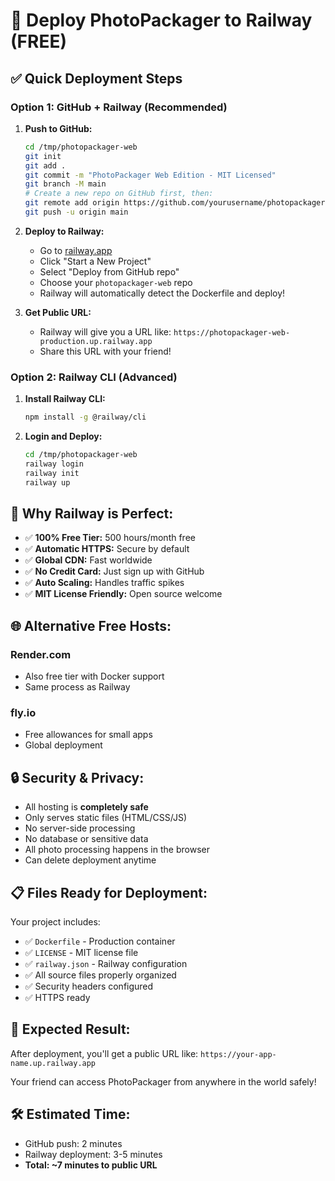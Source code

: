 # 🚀 Deploy PhotoPackager to Railway (FREE)

## ✅ **Quick Deployment Steps**

### **Option 1: GitHub + Railway (Recommended)**

1. **Push to GitHub:**
   ```bash
   cd /tmp/photopackager-web
   git init
   git add .
   git commit -m "PhotoPackager Web Edition - MIT Licensed"
   git branch -M main
   # Create a new repo on GitHub first, then:
   git remote add origin https://github.com/yourusername/photopackager-web.git
   git push -u origin main
   ```

2. **Deploy to Railway:**
   - Go to [railway.app](https://railway.app)
   - Click "Start a New Project"
   - Select "Deploy from GitHub repo"
   - Choose your `photopackager-web` repo
   - Railway will automatically detect the Dockerfile and deploy!

3. **Get Public URL:**
   - Railway will give you a URL like: `https://photopackager-web-production.up.railway.app`
   - Share this URL with your friend!

### **Option 2: Railway CLI (Advanced)**

1. **Install Railway CLI:**
   ```bash
   npm install -g @railway/cli
   ```

2. **Login and Deploy:**
   ```bash
   cd /tmp/photopackager-web
   railway login
   railway init
   railway up
   ```

## 🎯 **Why Railway is Perfect:**

- ✅ **100% Free Tier:** 500 hours/month free
- ✅ **Automatic HTTPS:** Secure by default
- ✅ **Global CDN:** Fast worldwide
- ✅ **No Credit Card:** Just sign up with GitHub
- ✅ **Auto Scaling:** Handles traffic spikes
- ✅ **MIT License Friendly:** Open source welcome

## 🌐 **Alternative Free Hosts:**

### **Render.com**
- Also free tier with Docker support
- Same process as Railway

### **fly.io**  
- Free allowances for small apps
- Global deployment

## 🔒 **Security & Privacy:**

- All hosting is **completely safe**
- Only serves static files (HTML/CSS/JS)
- No server-side processing
- No database or sensitive data
- All photo processing happens in the browser
- Can delete deployment anytime

## 📋 **Files Ready for Deployment:**

Your project includes:
- ✅ `Dockerfile` - Production container
- ✅ `LICENSE` - MIT license file  
- ✅ `railway.json` - Railway configuration
- ✅ All source files properly organized
- ✅ Security headers configured
- ✅ HTTPS ready

## 🎉 **Expected Result:**

After deployment, you'll get a public URL like:
`https://your-app-name.up.railway.app`

Your friend can access PhotoPackager from anywhere in the world safely!

## 🛠️ **Estimated Time:**
- GitHub push: 2 minutes
- Railway deployment: 3-5 minutes
- **Total: ~7 minutes to public URL**